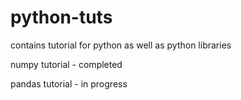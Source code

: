 # python-tuts
contains tutorial for python as well as python libraries

numpy tutorial - completed

pandas tutorial - in progress
